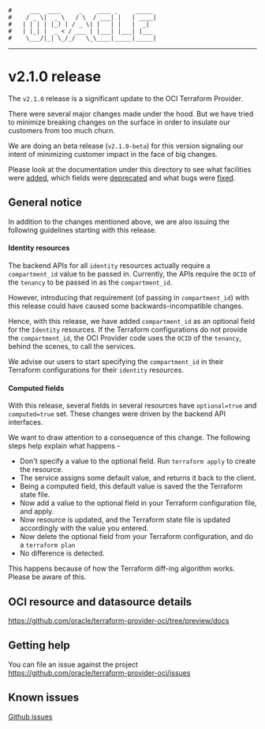     #     ___  ____     _    ____ _     _____
    #    / _ \|  _ \   / \  / ___| |   | ____|
    #   | | | | |_) | / _ \| |   | |   |  _|
    #   | |_| |  _ < / ___ | |___| |___| |___
    #    \___/|_| \_/_/   \_\____|_____|_____|
***
# v2.1.0 release
The `v2.1.0` release is a significant update to the OCI Terraform Provider.

There were several major changes made under the hood.
But we have tried to minimize breaking changes on the surface in order to insulate our customers from too much churn.

[comment]: <> (TODO: Remove the following statement before release)
We are doing an beta release (`v2.1.0-beta`) for this version signaling our intent of minimizing customer impact in the face of big changes.

Please look at the documentation under this directory to see what facilities were [added](ADDED.md), which fields were [deprecated](DEPRECATED.md) and what bugs were [fixed](FIXED.md).

## General notice
In addition to the changes mentioned above, we are also issuing the following guidelines starting with this release.

#### Identity resources
The backend APIs for all `identity` resources actually require a `compartment_id` value to be passed in.
Currently, the APIs require the `OCID` of the `tenancy` to be passed in as the `compartment_id`.

However, introducing that requirement (of passing in `compartment_id`) with this release could have caused some backwards-incompatible changes.

Hence, with this release, we have added `compartment_id` as an optional field for the `Identity` resources.
If the Terraform configurations do not provide the `compartment_id`, the OCI Provider code uses the `OCID` of the `tenancy`, behind the scenes, to call the services.

We advise our users to start specifying the `compartment_id` in their Terraform configurations for their `identity` resources.

#### Computed fields
With this release, several fields in several resources have `optional=true` and `computed=true` set. These changes were driven by the backend API interfaces.

We want to draw attention to a consequence of this change. The following steps help explain what happens -

- Don't specify a value to the optional field. Run `terraform apply` to create the resource.
- The service assigns some default value, and returns it back to the client.
- Being a computed field, this default value is saved the the Terraform state file.
- Now add a value to the optional field in your Terraform configuration file, and apply.
- Now resource is updated, and the Terraform state file is updated accordingly with the value you entered.
- Now delete the optional field from your Terraform configuration, and do a `terraform plan`
- No difference is detected.

This happens because of how the Terraform diff-ing algorithm works. Please be aware of this.



## OCI resource and datasource details
[comment]: <> (TODO: Fix docs link before release)
https://github.com/oracle/terraform-provider-oci/tree/preview/docs

## Getting help
You can file an issue against the project
https://github.com/oracle/terraform-provider-oci/issues

## Known issues
[Github issues](https://github.com/oracle/terraform-provider-oci/issues)

